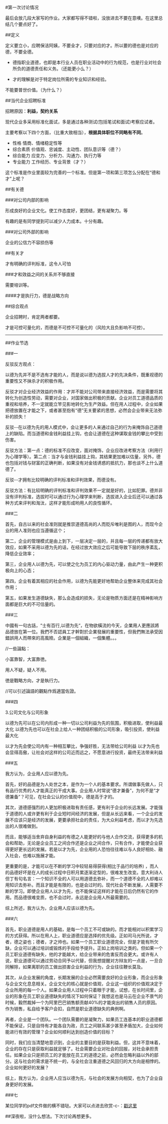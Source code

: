 #第一次讨论情况

最后会放几段大家写的作业。大家都写得不错啦，没放进去不要在意噢。在这里总结几个要点好了。

##定义

定义要立小，应聘保洁阿姨，不要全才，只要对应的才。所以要的德也是对应的德，不要全德。

*	德指职业道德，也即是本行业人员在职业活动中的行为规范，也是行业对社会所负的道德责任和义务。（还能更小么？）

*	才的理解是对于特定岗位所需的专业知识和经验。

不能要普世价值。（为什么？）

##当代企业招聘标准

招聘原因：**利益，契约关系**

现代企业多采用标准化面试，多是通过各种测试(包括笔试和面试)考察应试者。

主要考察以下四个方面，（比重大致相当），**根据具体职位不同略有不同**。

* 性格 情商、情绪稳定性等
* 综合素质   价值观、忠诚度、主动性、团队意识等（德？）
* 综合能力   应变力、分析力、沟通力、执行力等
* 专业能力   工作经历、专业背景（才？）

这个标准是作业里面较为完善的一个标准。但是第一项和第三项怎么分配在“德和才”上呢？

##有关德

###对公司内部的影响
	
形成良好的企业文化。使工作态度好，更团结，更有凝聚力。等

有趣的是有同学提到可以减少人力成本。十分有趣。

###对公司外部的影响

企业的公信力不容损伤等

##有关才

才有明确的评判标准，这令人可怕

###才和效益之间的关系并不够直接

需要培训等。

####才是执行力，德是战略方向

##综合观点

企业招聘时，肯定两者都要。

才是可控可量化的，而德是不可控不可量化的（风险大且负影响不可控）。

---------------

##作业节选

###一

反驳反方观点：

以德为先并不是不选有才能的人，而是说以德为选拔人才的先决条件，既重视德的重要性又不抹杀才的积极作用。

反驳才对企业经济效益的作用：才并不能对公司带来直接经济效益，而是需要将其转化为创造性劳动，需要对企业，对国家做出积极的贡献。企业对员工道德品质的重视和培养，不一定就能立竿见影地转化为生产效益。但在用人过程中，企业如果把德放置在才能之下，或者甚至抱有“德”无关要紧的思想，必然会企业带来无法弥补的损失！

反驳--在以德为先的用人模式中，会让更多的人来通过自己的行为来掩饰自己道德上的缺陷。而当道德和金钱利益挂上钩，也会让道德在这种谋取金钱的攀比中受到伤害。

  反驳方法：第一点：德的标准不应改变，面对掩饰，企业应改进考察方法（利用行为心理学等）。第二点：当才与金钱利益挂上钩，其结果更加难以估量，另外，德也包括对钱与财富的正确判断，如果没有对金钱诱惑的抵抗力，那也谈不上什么道德了。

反驳--才拥有比较明确的评判标准和评判效果，而德没有。
   
反驳方法：有比较明确的评判标准和评判效果不一定就是好的，比如犯罪。德并非没有评判标准，选拔时可以通过行为心理学来判断，选拔进入企业后还可以通过各种方式来评判和淘汰，这样才能形成哟用人的良性循环。

###二

首先，自古以来的社会准则就是推崇道德高尚的人而贬斥唯利是图的人，而现今企业的用人准则也应当遵循这个；

第二，企业的管理模式是由上到下，一层决定一层的，并且每一层的传递都有放大效应，如果不采用以德为先的话，在经过放大效应之后可能导致下层的秩序紊乱，降低企业效率；

第三，企业用人以德为先，可以使之化为员工的内心驱动力量，由此产生一种更积极向上的心态；

第四，企业有着其相应的社会作用，以德为先能更好地帮助企业整体来完成其社会作用；

第五，如果发生道德缺失，那么会造成的损失，无论是物质方面还是在精神影响方面都是巨大的不可估量的。

###三

中國有一句古話，“士有百行,以德为先“，在物欲橫流的今天，企業用人更應該將品德放在第一位。我們不否認員工才幹對於企業發展的重要性，但我們無法承受因錯誤用人而帶來的高風險。企業是一個組織，一個集體。。。

//一些論點：

小富靠智，大富靠徳。

用人不疑，疑人不用。

徳是戰略方向，才是執行力。

//可以引述論語的觀點作爲適當佐證。

###四

3.公司文化与公司形象

以德为先可以在公司内形成一种一切以公司利益为先的氛围，积极进取，使利益最大化
以德为先也可以在社会上给人一种团结积极的公司形象，吸引投资，使利益最大化

以才为先会使公司内有一种相互攀比，争强好胜，无法带给公司利益
以才为先也会显得高傲，让社会对这样的公司近而远之，不愿意进行投资，最终无法带来利益

###五

我方认为，企业用人应以德为先。

首先，好的品德是为人处世之本，是作为一个人的基本要求。所谓做事先做人，只有品行优秀的人才能真正的干成大事。企业用人时常说“德才兼备”，为何不是“才德兼备”？可见，在社会公认的价值观中，德是高于才的。

其次，道德感强烈的人更加积极进取有责任感，更有利于企业的长远发展。才能强于道德的人或许更有利于企业短时间经济的发展，但是从长远来看，一个企业的发展不应该只是经济的发展，更要承担社会的责任，为大众利益考虑，而以才为先选出的人很难做到。

而且，能够适当舍弃自身利益的有德之人能更好的与他人合作交流，获得更多的机会和帮助，无论是企业员工之间合作还是企业之间合作，只有合作，才能使企业获得更好更长远的发展。若是以才为先，企业用的人恐怕往往难以与人良好相处、融入社会，也难以施展才能。

更重要的是，才能可以在不断的学习中较轻易得获得(相比于品行的培养) ，而人的品德好坏是在人的成长过程中日积月累逐渐定型的，很难发生改变。意大利诗人但丁有句名言：一个知识不全的人可以用道德去弥补，而一个道德不全的人却难以用知识去弥补。而且才能是有限的，也是会过时的。现代社会不断发展，人需要不断的学习。即使企业用人以才为先，也不能保证这样的才能在日后仍然有它的作用。而品德很难变质，也不会过时，永远是企业用人所最需要的。

综上所述，我方认为，企业用人应该以德为先。

###六

首先，职业道德是用人的基础，是每一个员工不可或缺的。而才能相对以积累学习的方式获得。所以在用人上，职业道德应是选择的优先级。正如司马光所说，才者，德之姿也；德者，才之帅也。如果一个员工职业道德完全，但是才能有所欠缺，企业可以通过培训或锻炼的手段给予提升。正如上岗培训之类的。但如果一个员工职业道德有缺失，他的才能越大，给企业带来的危害反而会更大。或许有人说，职业道德可以通过劳动合同予以代替，但我想提醒对方辩友的一点是，一旦合同解除，如果离职的员工做出损害企业利益的行为，企业往往鞭长莫及。

其次，从企业发展的角度，长期发展的企业必然需要良好的企业形象，而企业形象与企业文化息息相关。企业文化的核心就是价值观，企业这一组织的价值观决定于企业所用的每一个人。如果企业用人过程中只着眼于才能，试想，在长时间里，企业的形象在员工职业道德缺失的情况下如何保证？我想这也是马云在企业不景气的时候，毅然裁掉一个为阿里巴巴销售额贡献40%的才能突出的销售人员的原因。作为销售，私自给予客户会扣，自然是职业道德缺失的典例啊。

再者，企业是一个团队。一个团队需要的是凝聚力，如果员工连基本的职业道德都不能保证，只是自恃有才能各自为政，员工之间联系甚少甚至矛盾加大，企业如何能进行有效的管理？企业如何顺利达到创造价值的目标？

同时，我们应当清楚地意识到，企业的主要目的是获取利益。但，这并不意味着，企业的存在只是获取利益就足够了。社会需要企业对社会的回报，对社会承担责任。如果企业只是把员工的才能放在员工的道德之前，必然会忽略利益以外的部分。这与社会的需求是不统一的，与全社会注重道德之风回归的大方向是相悖的。企业如何更好的发展？

综上，我方认为，企业用人应当以德为先，与社会的发展方向相契，也为了企业自身更好的发展。

###七

某位同学的pdf文件做的横不错哒。大家可以点进去欣赏-c-：<a href="outline.pdf">戳这里</a>

##深夜啦，没什么想法。下次讨论再想更多。